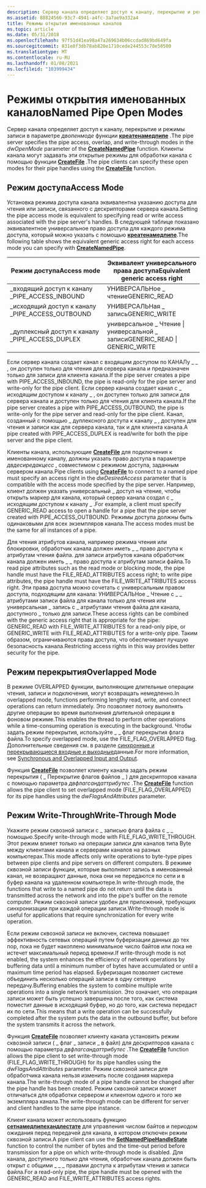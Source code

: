 ```yaml
---
description: Сервер канала определяет доступ к каналу, перекрытие и режимы записи в параметре Двопенмоде функции Креатенамедпипе. Клиенты канала могут задавать эти открытые режимы для обработки канала с помощью функции CreateFile.
ms.assetid: 88824566-93c7-4941-a4fc-3a7ae9a332a4
title: Режимы открытия именованных каналов
ms.topic: article
ms.date: 05/31/2018
ms.openlocfilehash: 97f51d41ea98a47a269634b06ccdad869bd649fa
ms.sourcegitcommit: 831e8f3db78ab820e1710cede244553c70e50500
ms.translationtype: MT
ms.contentlocale: ru-RU
ms.lasthandoff: 01/08/2021
ms.locfileid: "103999434"
---
```

# <a name="named-pipe-open-modes"></a><span data-ttu-id="a687c-104">Режимы открытия именованных каналов</span><span class="sxs-lookup"><span data-stu-id="a687c-104">Named Pipe Open Modes</span></span>

<span data-ttu-id="a687c-105">Сервер канала определяет доступ к каналу, перекрытие и режимы записи в параметре *двопенмоде* функции [**креатенамедпипе**](/windows/desktop/api/Winbase/nf-winbase-createnamedpipea) .</span><span class="sxs-lookup"><span data-stu-id="a687c-105">The pipe server specifies the pipe access, overlap, and write-through modes in the *dwOpenMode* parameter of the [**CreateNamedPipe**](/windows/desktop/api/Winbase/nf-winbase-createnamedpipea) function.</span></span> <span data-ttu-id="a687c-106">Клиенты канала могут задавать эти открытые режимы для обработки канала с помощью функции [**CreateFile**](/windows/desktop/api/fileapi/nf-fileapi-createfilea) .</span><span class="sxs-lookup"><span data-stu-id="a687c-106">The pipe clients can specify these open modes for their pipe handles using the [**CreateFile**](/windows/desktop/api/fileapi/nf-fileapi-createfilea) function.</span></span>

## <a name="access-mode"></a><span data-ttu-id="a687c-107">Режим доступа</span><span class="sxs-lookup"><span data-stu-id="a687c-107">Access Mode</span></span>

<span data-ttu-id="a687c-108">Установка режима доступа канала эквивалентна указанию доступа для чтения или записи, связанного с дескрипторами сервера канала.</span><span class="sxs-lookup"><span data-stu-id="a687c-108">Setting the pipe access mode is equivalent to specifying read or write access associated with the pipe server's handles.</span></span> <span data-ttu-id="a687c-109">В следующей таблице показано эквивалентное универсальное право доступа для каждого режима доступа, который можно указать с помощью [**креатенамедпипе**](/windows/desktop/api/Winbase/nf-winbase-createnamedpipea).</span><span class="sxs-lookup"><span data-stu-id="a687c-109">The following table shows the equivalent generic access right for each access mode you can specify with [**CreateNamedPipe**](/windows/desktop/api/Winbase/nf-winbase-createnamedpipea).</span></span>



| <span data-ttu-id="a687c-110">Режим доступа</span><span class="sxs-lookup"><span data-stu-id="a687c-110">Access mode</span></span>            | <span data-ttu-id="a687c-111">Эквивалент универсального права доступа</span><span class="sxs-lookup"><span data-stu-id="a687c-111">Equivalent generic access right</span></span> |
|------------------------|---------------------------------|
| <span data-ttu-id="a687c-112">\_входящий доступ к каналу \_</span><span class="sxs-lookup"><span data-stu-id="a687c-112">PIPE\_ACCESS\_INBOUND</span></span>  | <span data-ttu-id="a687c-113">УНИВЕРСАЛЬНое \_ чтение</span><span class="sxs-lookup"><span data-stu-id="a687c-113">GENERIC\_READ</span></span>                   |
| <span data-ttu-id="a687c-114">\_исходящий доступ к каналу \_</span><span class="sxs-lookup"><span data-stu-id="a687c-114">PIPE\_ACCESS\_OUTBOUND</span></span> | <span data-ttu-id="a687c-115">УНИВЕРСАЛЬНая \_ запись</span><span class="sxs-lookup"><span data-stu-id="a687c-115">GENERIC\_WRITE</span></span>                  |
| <span data-ttu-id="a687c-116">\_дуплексный доступ к каналу \_</span><span class="sxs-lookup"><span data-stu-id="a687c-116">PIPE\_ACCESS\_DUPLEX</span></span>   | <span data-ttu-id="a687c-117">универсальное \_ Чтение \| универсальной \_ записи</span><span class="sxs-lookup"><span data-stu-id="a687c-117">GENERIC\_READ \| GENERIC\_WRITE</span></span> |



 

<span data-ttu-id="a687c-118">Если сервер канала создает канал с входящим доступом по КАНАЛу \_ \_ , он доступен только для чтения для сервера канала и предназначен только для записи для клиента канала.</span><span class="sxs-lookup"><span data-stu-id="a687c-118">If the pipe server creates a pipe with PIPE\_ACCESS\_INBOUND, the pipe is read-only for the pipe server and write-only for the pipe client.</span></span> <span data-ttu-id="a687c-119">Если сервер канала создает канал с \_ исходящим доступом к каналу \_ , он доступен только для записи для сервера канала и доступен только для чтения для клиента канала.</span><span class="sxs-lookup"><span data-stu-id="a687c-119">If the pipe server creates a pipe with PIPE\_ACCESS\_OUTBOUND, the pipe is write-only for the pipe server and read-only for the pipe client.</span></span> <span data-ttu-id="a687c-120">Канал, созданный с помощью \_ дуплексного доступа к каналу \_ , доступен для чтения и записи как для сервера канала, так и для клиента канала.</span><span class="sxs-lookup"><span data-stu-id="a687c-120">A pipe created with PIPE\_ACCESS\_DUPLEX is read/write for both the pipe server and the pipe client.</span></span>

<span data-ttu-id="a687c-121">Клиенты канала, использующие [**CreateFile**](/windows/desktop/api/fileapi/nf-fileapi-createfilea) для подключения к именованному каналу, должны указать право доступа в параметре *двдесиредакцесс* , совместимом с режимом доступа, заданным сервером канала.</span><span class="sxs-lookup"><span data-stu-id="a687c-121">Pipe clients using [**CreateFile**](/windows/desktop/api/fileapi/nf-fileapi-createfilea) to connect to a named pipe must specify an access right in the *dwDesiredAccess* parameter that is compatible with the access mode specified by the pipe server.</span></span> <span data-ttu-id="a687c-122">Например, клиент должен указать универсальный \_ доступ на чтение, чтобы открыть маркер для канала, который сервер канала создал с \_ исходящим доступом к каналу \_ .</span><span class="sxs-lookup"><span data-stu-id="a687c-122">For example, a client must specify GENERIC\_READ access to open a handle for a pipe that the pipe server created with PIPE\_ACCESS\_OUTBOUND.</span></span> <span data-ttu-id="a687c-123">Режимы доступа должны быть одинаковыми для всех экземпляров канала.</span><span class="sxs-lookup"><span data-stu-id="a687c-123">The access modes must be the same for all instances of a pipe.</span></span>

<span data-ttu-id="a687c-124">Для чтения атрибутов канала, например режима чтения или блокировки, обработчик канала должен иметь \_ \_ право доступа к атрибутам чтения файла. для записи атрибутов канала обработчик канала должен иметь \_ \_ право доступа к атрибутам записи файла.</span><span class="sxs-lookup"><span data-stu-id="a687c-124">To read pipe attributes such as the read mode or blocking mode, the pipe handle must have the FILE\_READ\_ATTRIBUTES access right; to write pipe attributes, the pipe handle must have the FILE\_WRITE\_ATTRIBUTES access right.</span></span> <span data-ttu-id="a687c-125">Эти права доступа можно сочетать с универсальным правом доступа, подходящим для канала: УНИВЕРСАЛЬНое \_ Чтение с \_ \_ атрибутами записи файла для канала только для чтения или универсальная \_ запись с \_ атрибутами чтения файла для канала, доступного \_ только для записи.</span><span class="sxs-lookup"><span data-stu-id="a687c-125">These access rights can be combined with the generic access right that is appropriate for the pipe: GENERIC\_READ with FILE\_WRITE\_ATTRIBUTES for a read-only pipe, or GENERIC\_WRITE with FILE\_READ\_ATTRIBUTES for a write-only pipe.</span></span> <span data-ttu-id="a687c-126">Таким образом, ограничиваются права доступа, что обеспечивает лучшую безопасность канала.</span><span class="sxs-lookup"><span data-stu-id="a687c-126">Restricting access rights in this way provides better security for the pipe.</span></span>

## <a name="overlapped-mode"></a><span data-ttu-id="a687c-127">Режим перекрытия</span><span class="sxs-lookup"><span data-stu-id="a687c-127">Overlapped Mode</span></span>

<span data-ttu-id="a687c-128">В режиме OVERLAPPED функции, выполняющие длительные операции чтения, записи и подключения, могут возвращать немедленно.</span><span class="sxs-lookup"><span data-stu-id="a687c-128">In overlapped mode, functions performing lengthy read, write, and connect operations can return immediately.</span></span> <span data-ttu-id="a687c-129">Это позволяет потоку выполнять другие операции во время выполнения длительной операции в фоновом режиме.</span><span class="sxs-lookup"><span data-stu-id="a687c-129">This enables the thread to perform other operations while a time-consuming operation is executing in the background.</span></span> <span data-ttu-id="a687c-130">Чтобы задать режим перекрытия, используйте \_ \_ флаг перекрытия флага файла.</span><span class="sxs-lookup"><span data-stu-id="a687c-130">To specify overlapped mode, use the FILE\_FLAG\_OVERLAPPED flag.</span></span> <span data-ttu-id="a687c-131">Дополнительные сведения см. в разделе [синхронные и перекрывающиеся входные и выходные](synchronous-and-overlapped-input-and-output.md)данные.</span><span class="sxs-lookup"><span data-stu-id="a687c-131">For more information, see [Synchronous and Overlapped Input and Output](synchronous-and-overlapped-input-and-output.md).</span></span>

<span data-ttu-id="a687c-132">Функция [**CreateFile**](/windows/desktop/api/fileapi/nf-fileapi-createfilea) позволяет клиенту канала задать режим перекрытия ( \_ Перекрытие флагов файлов \_ ) для дескрипторов канала с помощью параметра *двфлагсандаттрибутес* .</span><span class="sxs-lookup"><span data-stu-id="a687c-132">The [**CreateFile**](/windows/desktop/api/fileapi/nf-fileapi-createfilea) function allows the pipe client to set overlapped mode (FILE\_FLAG\_OVERLAPPED) for its pipe handles using the *dwFlagsAndAttributes* parameter.</span></span>

## <a name="write-through-mode"></a><span data-ttu-id="a687c-133">Режим Write-Through</span><span class="sxs-lookup"><span data-stu-id="a687c-133">Write-Through Mode</span></span>

<span data-ttu-id="a687c-134">Укажите режим сквозной записи с \_ записью флага файла с \_ \_ помощью.</span><span class="sxs-lookup"><span data-stu-id="a687c-134">Specify write-through mode with FILE\_FLAG\_WRITE\_THROUGH.</span></span> <span data-ttu-id="a687c-135">Этот режим влияет только на операции записи для каналов типа Byte между клиентами канала и серверами каналов на разных компьютерах.</span><span class="sxs-lookup"><span data-stu-id="a687c-135">This mode affects only write operations to byte-type pipes between pipe clients and pipe servers on different computers.</span></span> <span data-ttu-id="a687c-136">В режиме сквозной записи функции, которые выполняют запись в именованный канал, не возвращают данные, пока они не передаются по сети и в буфер канала на удаленном компьютере.</span><span class="sxs-lookup"><span data-stu-id="a687c-136">In write-through mode, the functions that write to a named pipe do not return until the data is transmitted across the network and into the pipe's buffer on the remote computer.</span></span> <span data-ttu-id="a687c-137">Режим сквозной записи удобен для приложений, требующих синхронизации при каждой операции записи.</span><span class="sxs-lookup"><span data-stu-id="a687c-137">Write-through mode is useful for applications that require synchronization for every write operation.</span></span>

<span data-ttu-id="a687c-138">Если режим сквозной записи не включен, система повышает эффективность сетевых операций путем буферизации данных до тех пор, пока не будет накоплено минимальное число байтов или пока не истечет максимальный период времени.</span><span class="sxs-lookup"><span data-stu-id="a687c-138">If write-through mode is not enabled, the system enhances the efficiency of network operations by buffering data until a minimum number of bytes have accumulated or until a maximum time period has elapsed.</span></span> <span data-ttu-id="a687c-139">Буферизация позволяет системе объединить несколько операций записи в одну сетевую передачу.</span><span class="sxs-lookup"><span data-stu-id="a687c-139">Buffering enables the system to combine multiple write operations into a single network transmission.</span></span> <span data-ttu-id="a687c-140">Это означает, что операция записи может быть успешно завершена после того, как система поместит данные в исходящий буфер, но до того, как система передаст их по сети.</span><span class="sxs-lookup"><span data-stu-id="a687c-140">This means that a write operation can be successfully completed after the system puts the data in the outbound buffer, but before the system transmits it across the network.</span></span>

<span data-ttu-id="a687c-141">Функция [**CreateFile**](/windows/desktop/api/fileapi/nf-fileapi-createfilea) позволяет клиенту канала установить режим сквозной записи ( \_ флаг \_ записи \_ в файл) для дескрипторов канала с помощью параметра *двфлагсандаттрибутес* .</span><span class="sxs-lookup"><span data-stu-id="a687c-141">The [**CreateFile**](/windows/desktop/api/fileapi/nf-fileapi-createfilea) function allows the pipe client to set write-through mode (FILE\_FLAG\_WRITE\_THROUGH) for its pipe handles using the *dwFlagsAndAttributes* parameter.</span></span> <span data-ttu-id="a687c-142">Режим сквозной записи для обработчика канала нельзя изменить после создания маркера канала.</span><span class="sxs-lookup"><span data-stu-id="a687c-142">The write-through mode of a pipe handle cannot be changed after the pipe handle has been created.</span></span> <span data-ttu-id="a687c-143">Режим сквозной записи может отличаться для обработки сервером и клиентом одного и того же экземпляра канала.</span><span class="sxs-lookup"><span data-stu-id="a687c-143">The write-through mode can be different for server and client handles to the same pipe instance.</span></span>

<span data-ttu-id="a687c-144">Клиент канала может использовать функцию [**сетнамедпипехандлестате**](/windows/win32/api/namedpipeapi/nf-namedpipeapi-setnamedpipehandlestate) для управления числом байтов и периодом ожидания перед передачей для канала, в котором отключен режим сквозной записи.</span><span class="sxs-lookup"><span data-stu-id="a687c-144">A pipe client can use the [**SetNamedPipeHandleState**](/windows/win32/api/namedpipeapi/nf-namedpipeapi-setnamedpipehandlestate) function to control the number of bytes and the time-out period before transmission for a pipe on which write-through mode is disabled.</span></span> <span data-ttu-id="a687c-145">Для канала, доступного только для чтения, обработчик канала должен быть открыт с общими \_ \_ \_ правами доступа к атрибутам чтения и записи файла.</span><span class="sxs-lookup"><span data-stu-id="a687c-145">For a read-only pipe, the pipe handle must be opened with the GENERIC\_READ and FILE\_WRITE\_ATTRIBUTES access rights.</span></span>

 

 
